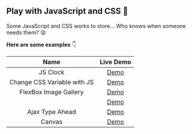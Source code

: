 ## Play with JavaScript and CSS :100:

Some JavaScript and CSS works to store... Who knows when someone needs them? :stuck_out_tongue_closed_eyes:

**Here are some examples** :point_down:

|            Name             |                                               Live Demo                                                |
| :-------------------------: | :----------------------------------------------------------------------------------------------------: |
|          JS Clock           |        [Demo](https://zubayerhimel.github.io/play-with-js-and-css/JavaScript/Clock/index.html)         |
| Change CSS Variable with JS |    [Demo](https://zubayerhimel.github.io/play-with-js-and-css/JavaScript/CSS_Variables/index.html)     |
|    FlexBox Image Gallery    | [Demo](https://zubayerhimel.github.io/play-with-js-and-css/JavaScript/FlexBox_ImageGallery/index.html) |
|                             | [Demo](https://zubayerhimel.github.io/play-with-js-and-css/JavaScript/FlexBox_ImageGallery/index.html) |
|       Ajax Type Ahead       |    [Demo](https://zubayerhimel.github.io/play-with-js-and-css/JavaScript/AjaxType_Ahead/index.html)    |
|           Canvas            |        [Demo](https://zubayerhimel.github.io/play-with-js-and-css/JavaScript/Canvas/index.html)        |
